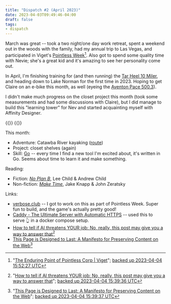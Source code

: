 ```yaml
---
title: "Dispatch #2 (April 2023)"
date: 2023-04-03T09:49:46-04:00
draft: false
tags:
- dispatch
---
```


March was great -- took a two night/one day work retreat, spent a weekend out in the woods with the family, had my annual trip to Las Vegas, and participated in Viget's [Pointless Week][1][^1-backup]. Also got to spend some quality time with Nevie; she's a great kid and it's amazing to see her personality come out.

<!--more-->

In April, I'm finishing training for (and then running) the [Tar Heel 10 Miler][2], and heading down to Lake Norman for the first time in 2023. Hoping to get Claire on an e-bike this month, as well (eyeing the [Aventon Pace 500.3][3]).

[1]: https://www.viget.com/articles/the-enduring-point-of-pointless-corp/
[2]: https://capstoneraces.com/tar-heel-10-miler/
[3]: https://www.aventon.com/products/pace500-3-step-through-ebike?variant=42381879279811

I didn't make much progress on the closet project this month (took some measurements and had some discussions with Claire), but I did manage to build this "learning tower" for Nev and started acquainting myself with Affinity Designer.

<div class="image-set">
  {{<thumbnail tower "400x600" />}}
  {{<thumbnail rocket "400x600" />}}
</div>

This month:

* Adventure: Catawba River kayaking ([route][4])
* Project: closet shelves (again)
* Skill: [Go][5] -- every time I find a new tool I'm excited about, it's written in Go. Seems about time to learn it and make something.

[4]: catawba.pdf
[5]: https://go.dev/

Reading:

* Fiction: [_No Plan B_][6], Lee Child & Andrew Child
* Non-fiction: [_Make Time_][7], Jake Knapp & John Zeratsky

[6]: https://bookshop.org/p/books/no-plan-b-a-jack-reacher-novel-lee-child/18543325?ean=9781984818546
[7]: https://bookshop.org/p/books/make-time-how-to-focus-on-what-matters-every-day-jake-knapp/12094196?ean=9780525572428

Links:

* [verbose.club][8] -- I got to work on this as part of Pointless Week. Super fun to build, and the game's actually pretty good!
* [Caddy - The Ultimate Server with Automatic HTTPS][9] -- used this to serve 👆 in a docker compose setup.
* [How to tell if AI threatens YOUR job: No, really, this post may give you a way to answer that][10][^10-backup]
* [This Page is Designed to Last: A Manifesto for Preserving Content on the Web][11][^11-backup]

[8]: https://verbose.club/
[9]: https://caddyserver.com/
[10]: https://blog.testdouble.com/posts/2023-03-14-how-to-tell-if-ai-threatens-your-job/
[11]: https://jeffhuang.com/designed_to_last/

[^10-backup]: "<a href="https://blog.testdouble.com/posts/2023-03-14-how-to-tell-if-ai-threatens-your-job/">How to tell if AI threatens YOUR job: No, really, this post may give you a way to answer that</a>"; <a href="blog-testdouble-com-rtepba.txt">backed up 2023-04-04 15:39:36 UTC</a>
[^11-backup]: "<a href="https://jeffhuang.com/designed_to_last/">This Page is Designed to Last: A Manifesto for Preserving Content on the Web</a>"; <a href="jeffhuang-com-arq78r.txt">backed up 2023-04-04 15:39:37 UTC</a>
[^1-backup]: "<a href="https://www.viget.com/articles/the-enduring-point-of-pointless-corp/">The Enduring Point of Pointless Corp | Viget</a>"; <a href="www-viget-com-5w5oyj.txt">backed up 2023-04-04 15:52:27 UTC</a>